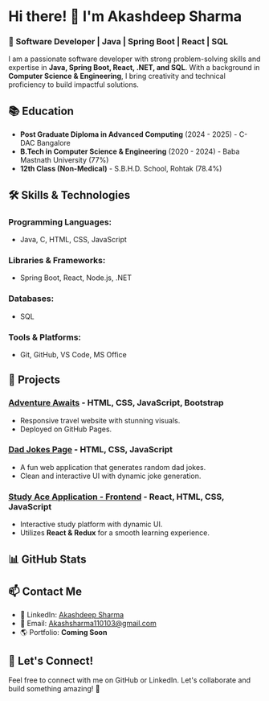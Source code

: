 # Hi there! 👋 I'm Akashdeep Sharma

### 🚀 Software Developer | Java | Spring Boot | React | SQL

I am a passionate software developer with strong problem-solving skills and expertise in **Java, Spring Boot, React, .NET, and SQL**. With a background in **Computer Science & Engineering**, I bring creativity and technical proficiency to build impactful solutions.

## 📚 Education

- **Post Graduate Diploma in Advanced Computing** (2024 - 2025) - C-DAC Bangalore
- **B.Tech in Computer Science & Engineering** (2020 - 2024) - Baba Mastnath University (77%)
- **12th Class (Non-Medical)** - S.B.H.D. School, Rohtak (78.4%)

## 🛠️ Skills & Technologies

### **Programming Languages:**

- Java, C, HTML, CSS, JavaScript

### **Libraries & Frameworks:**

- Spring Boot, React, Node.js, .NET

### **Databases:**

- SQL

### **Tools & Platforms:**

- Git, GitHub, VS Code, MS Office

## 🚀 Projects

### [Adventure Awaits](https://github.com/Akashsharmahere/Major-Project-Main) - **HTML, CSS, JavaScript, Bootstrap**

- Responsive travel website with stunning visuals.
- Deployed on GitHub Pages.

### [Dad Jokes Page](https://github.com/Akashsharmahere/Dad-Jokes-Project) - **HTML, CSS, JavaScript**

- A fun web application that generates random dad jokes.
- Clean and interactive UI with dynamic joke generation.

### [Study Ace Application - Frontend](https://github.com/Ayushghosh02/StudyAceApp-Frontend) - **React, HTML, CSS, JavaScript**

- Interactive study platform with dynamic UI.
- Utilizes **React & Redux** for a smooth learning experience.


## 📊 GitHub Stats



## 📫 Contact Me

- 💼 LinkedIn: [Akashdeep Sharma](https://www.linkedin.com/in/akashdeep-sharma-b1a09b280/)
- 📧 Email: [Akashsharma110103@gmail.com](mailto\:Akashsharma110103@gmail.com)
- 🌎 Portfolio: **Coming Soon**

## 🤝 Let's Connect!

Feel free to connect with me on GitHub or LinkedIn. Let's collaborate and build something amazing! 🚀

